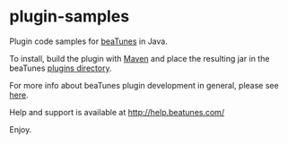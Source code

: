 # plugin-samples

Plugin code samples for [beaTunes](http://www.beatunes.com/) in Java.

To install, build the plugin with [Maven](http://maven.apache.org/) and place the resulting jar in the
beaTunes [plugins directory](http://help.beatunes.com/kb/plugins/how-to-install-a-plugin).

For more info about beaTunes plugin development in general, please see
[here](https://www.beatunes.com/en/beatunes-plugin-api.html).

Help and support is available at http://help.beatunes.com/

Enjoy.
